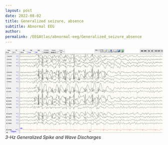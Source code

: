 ```yaml
---
layout: post
date: 2022-08-02 
title: Generalized seizure, absence
subtitle: Abnormal EEG
author: 
permalink: /EEGAtlas/abnormal-eeg/Generalized_seizure_absence
---
```



![example-01](/assets/img/EEGAtlas/abnormal-eeg/Generalized_seizure_absence/example-01/strip.png)
_3-Hz Generalized Spike and Wave Discharges_